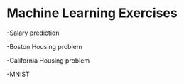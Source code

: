 # Machine Learning Exercises
  -Salary prediction
  
  -Boston Housing problem
  
  -California Housing problem
  
  -MNIST
